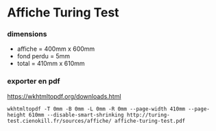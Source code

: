 # Affiche Turing Test

### dimensions

- affiche = 400mm x 600mm
- fond perdu = 5mm
- total = 410mm x 610mm

### exporter en pdf

https://wkhtmltopdf.org/downloads.html

```
wkhtmltopdf -T 0mm -B 0mm -L 0mm -R 0mm --page-width 410mm --page-height 610mm --disable-smart-shrinking http://turing-test.cienokill.fr/sources/affiche/ affiche-turing-test.pdf
```
